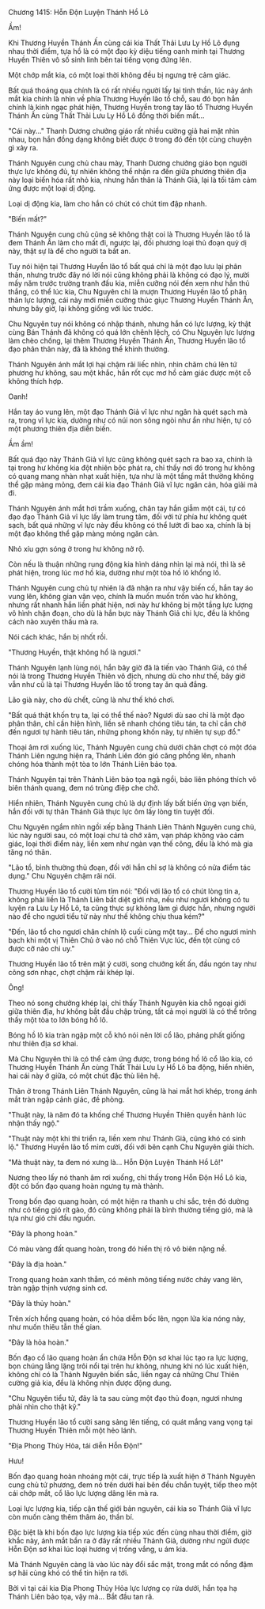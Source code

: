 




Chương 1415: Hỗn Độn Luyện Thánh Hồ Lô


Ầm!

Khi Thương Huyền Thánh Ấn cùng cái kia Thất Thải Lưu Ly Hồ Lô đụng nhau thời điểm, tựa hồ là có một đạo kỳ diệu tiếng oanh minh tại Thương Huyền Thiên vô số sinh linh bên tai tiếng vọng đứng lên.

Một chớp mắt kia, có một loại thời không đều bị ngưng trệ cảm giác.

Bất quá thoáng qua chính là có rất nhiều người lấy lại tinh thần, lúc này ánh mắt kia chính là nhìn về phía Thương Huyền lão tổ chỗ, sau đó bọn hắn chính là kinh ngạc phát hiện, Thương Huyền trong tay lão tổ Thương Huyền Thánh Ấn cùng Thất Thải Lưu Ly Hồ Lô đồng thời biến mất...

"Cái này..." Thanh Dương chưởng giáo rất nhiều cường giả hai mặt nhìn nhau, bọn hắn đồng dạng không biết được ở trong đó đến tột cùng chuyện gì xảy ra.

Thánh Nguyên cung chủ chau mày, Thanh Dương chưởng giáo bọn người thực lực không đủ, tự nhiên không thể nhận ra đến giữa phương thiên địa này loại biến hóa rất nhỏ kia, nhưng hắn thân là Thánh Giả, lại là tối tăm cảm ứng được một loại dị động.

Loại dị động kia, làm cho hắn có chút có chút tim đập nhanh.

"Biến mất?"

Thánh Nguyên cung chủ cũng sẽ không thật coi là Thương Huyền lão tổ là đem Thánh Ấn làm cho mất đi, ngược lại, đối phương loại thủ đoạn quỷ dị này, thật sự là để cho người ta bất an.

Tuy nói hiện tại Thương Huyền lão tổ bất quá chỉ là một đạo lưu lại phân thân, nhưng trước đây nó lời nói cũng không phải là không có đạo lý, mười mấy năm trước trường tranh đấu kia, miễn cưỡng nói đến xem như hắn thủ thắng, có thể lúc kia, Chu Nguyên chỉ là mượn Thương Huyền lão tổ phân thân lực lượng, cái này mới miễn cưỡng thúc giục Thương Huyền Thánh Ấn, nhưng bây giờ, lại không giống với lúc trước.

Chu Nguyên tuy nói không có nhập thánh, nhưng hắn có lực lượng, kỳ thật cùng Bán Thánh đã không có quá lớn chênh lệch, có Chu Nguyên lực lượng làm chèo chống, lại thêm Thương Huyền Thánh Ấn, Thương Huyền lão tổ đạo phân thân này, đã là không thể khinh thường.

Thánh Nguyên ánh mắt lợi hại chậm rãi liếc nhìn, nhìn chăm chú lên tứ phương hư không, sau một khắc, hắn rốt cục mơ hồ cảm giác được một cỗ không thích hợp.

Oanh!

Hắn tay áo vung lên, một đạo Thánh Giả vĩ lực như ngân hà quét sạch mà ra, trong vĩ lực kia, dường như có núi non sông ngòi như ẩn như hiện, tự có một phương thiên địa diễn biến.

Ầm ầm!

Bất quá đạo này Thánh Giả vĩ lực cũng không quét sạch ra bao xa, chính là tại trong hư không kia đột nhiên bộc phát ra, chỉ thấy nơi đó trong hư không có quang mang nhàn nhạt xuất hiện, tựa như là một tầng mắt thường không thể gặp màng mỏng, đem cái kia đạo Thánh Giả vĩ lực ngăn cản, hóa giải mà đi.

Thánh Nguyên ánh mắt hơi trầm xuống, chân tay hắn giẫm một cái, tự có đạo đạo Thánh Giả vĩ lực lấy làm trung tâm, đối với tứ phía hư không quét sạch, bất quá những vĩ lực này đều không có thể lướt đi bao xa, chính là bị một đạo không thể gặp màng mỏng ngăn cản.

Nhỏ xíu gợn sóng ở trong hư không nở rộ.

Còn nếu là thuận những rung động kia hình dáng nhìn lại mà nói, thì là sẽ phát hiện, trong lúc mơ hồ kia, dường như một tòa hồ lô khổng lồ.

Thánh Nguyên cung chủ tự nhiên là đã nhận ra như vậy biến cố, hắn tay áo vung lên, không gian vặn vẹo, chính là muốn muốn trốn vào hư không, nhưng rất nhanh hắn liền phát hiện, nơi này hư không bị một tầng lực lượng vô hình chặn đoạn, cho dù là hắn bực này Thánh Giả chi lực, đều là không cách nào xuyên thấu mà ra.

Nói cách khác, hắn bị nhốt rồi.

"Thương Huyền, thật không hổ là ngươi."

Thánh Nguyên lạnh lùng nói, hắn bây giờ đã là tiến vào Thánh Giả, có thể nói là trong Thương Huyền Thiên vô địch, nhưng dù cho như thế, bây giờ vẫn như cũ là tại Thương Huyền lão tổ trong tay ăn quả đắng.

Lão già này, cho dù chết, cũng là như thế khó chơi.

"Bất quá thật khốn trụ ta, lại có thể thế nào? Ngươi dù sao chỉ là một đạo phân thân, chỉ cần hiện hình, liền sẽ nhanh chóng tiêu tán, ta chỉ cần chờ đến ngươi tự hành tiêu tán, những phong khốn này, tự nhiên tự sụp đổ."

Thoại âm rơi xuống lúc, Thánh Nguyên cung chủ dưới chân chợt có một đóa Thánh Liên ngưng hiện ra, Thánh Liên đón gió căng phồng lên, nhanh chóng hóa thành một tòa to lớn Thánh Liên bảo tọa.

Thánh Nguyên tại trên Thánh Liên bảo tọa ngã ngồi, bảo liên phóng thích vô biên thánh quang, đem nó trùng điệp che chở.

Hiển nhiên, Thánh Nguyên cung chủ là dự định lấy bất biến ứng vạn biến, hắn đối với tự thân Thánh Giả thực lực ôm lấy lòng tin tuyệt đối.

Chu Nguyên ngắm nhìn ngồi xếp bằng Thánh Liên Thánh Nguyên cung chủ, lúc này người sau, có một loại chư tà chớ xâm, vạn pháp không vào cảm giác, loại thời điểm này, liền xem như ngàn vạn thế công, đều là khó mà gia tăng nó thân.

"Lão tổ, bình thường thủ đoạn, đối với hắn chỉ sợ là không có nửa điểm tác dụng." Chu Nguyên chậm rãi nói.

Thương Huyền lão tổ cười tủm tỉm nói: "Đối với lão tổ có chút lòng tin a, không phải liền là Thánh Liên bất diệt giới nha, nếu như ngươi không có tu luyện ra Lưu Ly Hồ Lô, ta cũng thực sự không làm gì được hắn, nhưng người nào để cho ngươi tiểu tử này như thế không chịu thua kém?"

"Đến, lão tổ cho ngươi chân chính lộ cuối cùng một tay... Để cho ngươi minh bạch khi một vị Thiên Chủ ở vào nó chỗ Thiên Vực lúc, đến tột cùng có được cỡ nào chi uy."

Thương Huyền lão tổ trên mặt ý cười, song chưởng kết ấn, đầu ngón tay như cõng sơn nhạc, chợt chậm rãi khép lại.

Ông!

Theo nó song chưởng khép lại, chỉ thấy Thánh Nguyên kia chỗ ngoại giới giữa thiên địa, hư không bắt đầu chập trùng, tất cả mọi người là có thể trông thấy một tòa to lớn bóng hồ lô.

Bóng hồ lô kia tràn ngập một cỗ khó nói nên lời cổ lão, phảng phất giống như thiên địa sơ khai.

Mà Chu Nguyên thì là có thể cảm ứng được, trong bóng hồ lô cổ lão kia, có Thương Huyền Thánh Ấn cùng Thất Thải Lưu Ly Hồ Lô ba động, hiển nhiên, hai cái này ở giữa, có một chút đặc thù liên hệ.

Thân ở trong Thánh Liên Thánh Nguyên, cũng là hai mắt hơi khép, trong ánh mắt tràn ngập cảnh giác, đề phòng.

"Thuật này, là năm đó ta khống chế Thương Huyền Thiên quyền hành lúc nhận thấy ngộ."

"Thuật này một khi thi triển ra, liền xem như Thánh Giả, cũng khó có sinh lộ." Thương Huyền lão tổ mỉm cười, đối với bên cạnh Chu Nguyên giải thích.

"Mà thuật này, ta đem nó xưng là... Hỗn Độn Luyện Thánh Hồ Lô!"

Nương theo lấy nó thanh âm rơi xuống, chỉ thấy trong Hỗn Độn Hồ Lô kia, đột có bốn đạo quang hoàn ngưng tụ mà thành.

Trong bốn đạo quang hoàn, có một hiện ra thanh u chi sắc, trên đó dường như có tiếng gió rít gào, đó cũng không phải là bình thường tiếng gió, mà là tựa như gió chi đầu nguồn.

"Đây là phong hoàn."

Có màu vàng đất quang hoàn, trong đó hiển thị rõ vô biên nặng nề.

"Đây là địa hoàn."

Trong quang hoàn xanh thẳm, có mênh mông tiếng nước chảy vang lên, tràn ngập thịnh vượng sinh cơ.

"Đây là thủy hoàn."

Trên xích hồng quang hoàn, có hỏa diễm bốc lên, ngọn lửa kia nóng nảy, như muốn thiêu tẫn thế gian.

"Đây là hỏa hoàn."

Bốn đạo cổ lão quang hoàn ẩn chứa Hỗn Độn sơ khai lúc tạo ra lực lượng, bọn chúng lẳng lặng trôi nổi tại trên hư không, nhưng khi nó lúc xuất hiện, không chỉ có là Thánh Nguyên biến sắc, liền ngay cả những Chư Thiên cường giả kia, đều là không nhịn được động dung.

"Chu Nguyên tiểu tử, đây là ta sau cùng một đạo thủ đoạn, ngươi nhưng phải nhìn cho thật kỹ."

Thương Huyền lão tổ cười sang sảng lên tiếng, có quát mắng vang vọng tại Thương Huyền Thiên mỗi một hẻo lánh.

"Địa Phong Thủy Hỏa, tái diễn Hỗn Độn!"

Hưu!

Bốn đạo quang hoàn nhoáng một cái, trực tiếp là xuất hiện ở Thánh Nguyên cung chủ tứ phương, đem nó trên dưới hai bên đều chắn tuyệt, tiếp theo một cái chớp mắt, cổ lão lực lượng dâng lên mà ra.

Loại lực lượng kia, tiếp cận thế giới bản nguyên, cái kia so Thánh Giả vĩ lực còn muốn càng thêm thâm ảo, thần bí.

Đặc biệt là khi bốn đạo lực lượng kia tiếp xúc đến cùng nhau thời điểm, giờ khắc này, ánh mắt bắn ra ở đây rất nhiều Thánh Giả, dường như ngửi được Hỗn Độn sơ khai lúc loại hương vị trống vắng, u ám kia.

Mà Thánh Nguyên càng là vào lúc này đổi sắc mặt, trong mắt có nồng đậm sợ hãi cùng khó có thể tin hiện ra tới.

Bởi vì tại cái kia Địa Phong Thủy Hỏa lực lượng cọ rửa dưới, hắn tọa hạ Thánh Liên bảo tọa, vậy mà... Bắt đầu tan rã.




